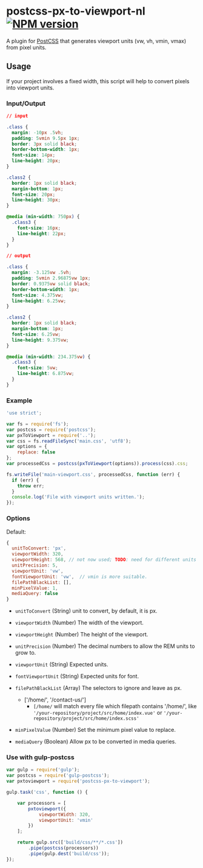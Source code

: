 # postcss-px-to-viewport-nl [![NPM version](https://badge.fury.io/js/postcss-px-to-viewport-nl.svg)](http://badge.fury.io/js/postcss-px-to-viewport-nl)

A plugin for [PostCSS](https://github.com/ai/postcss) that generates viewport units (vw, vh, vmin, vmax) from pixel units.

## Usage

If your project involves a fixed width, this script will help to convert pixels into viewport units.

### Input/Output

```css
// input

.class {
  margin: -10px .5vh;
  padding: 5vmin 9.5px 1px;
  border: 3px solid black;
  border-bottom-width: 1px;
  font-size: 14px;
  line-height: 20px;
}

.class2 {
  border: 1px solid black;
  margin-bottom: 1px;
  font-size: 20px;
  line-height: 30px;
}

@media (min-width: 750px) {
  .class3 {
    font-size: 16px;
    line-height: 22px;
  }
}

// output

.class {
  margin: -3.125vw .5vh;
  padding: 5vmin 2.96875vw 1px;
  border: 0.9375vw solid black;
  border-bottom-width: 1px;
  font-size: 4.375vw;
  line-height: 6.25vw;
}

.class2 {
  border: 1px solid black;
  margin-bottom: 1px;
  font-size: 6.25vw;
  line-height: 9.375vw;
}

@media (min-width: 234.375vw) {
  .class3 {
    font-size: 5vw;
    line-height: 6.875vw;
  }
}
```

### Example

```js
'use strict';

var fs = require('fs');
var postcss = require('postcss');
var pxToViewport = require('..');
var css = fs.readFileSync('main.css', 'utf8');
var options = {
    replace: false
};
var processedCss = postcss(pxToViewport(options)).process(css).css;

fs.writeFile('main-viewport.css', processedCss, function (err) {
  if (err) {
    throw err;
  }
  console.log('File with viewport units written.');
});
```

### Options

Default:
```js
{
  unitToConvert: 'px',
  viewportWidth: 320,
  viewportHeight: 568, // not now used; TODO: need for different units and math for different properties
  unitPrecision: 5,
  viewportUnit: 'vw',
  fontViewportUnit: 'vw',  // vmin is more suitable.
  filePathBlackList: [],
  minPixelValue: 1,
  mediaQuery: false
}
```
- `unitToConvert` (String) unit to convert, by default, it is px.
- `viewportWidth` (Number) The width of the viewport.
- `viewportHeight` (Number) The height of the viewport.
- `unitPrecision` (Number) The decimal numbers to allow the REM units to grow to.
- `viewportUnit` (String) Expected units.
- `fontViewportUnit` (String) Expected units for font.
- `filePathBlackList` (Array) The selectors to ignore and leave as px.
    - ['/home/', '/contact-us/'] 
        - `[/home/` will match every file which filepath contains '/home/', like `'/your-repository/project/src/home/index.vue'` or `'/your-repository/project/src/home/index.scss'`
   
- `minPixelValue` (Number) Set the minimum pixel value to replace.
- `mediaQuery` (Boolean) Allow px to be converted in media queries.

### Use with gulp-postcss

```js
var gulp = require('gulp');
var postcss = require('gulp-postcss');
var pxtoviewport = require('postcss-px-to-viewport');

gulp.task('css', function () {

    var processors = [
        pxtoviewport({
            viewportWidth: 320,
            viewportUnit: 'vmin'
        })
    ];

    return gulp.src(['build/css/**/*.css'])
        .pipe(postcss(processors))
        .pipe(gulp.dest('build/css'));
});
```
